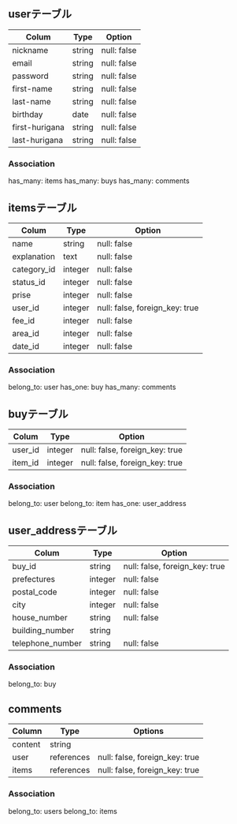 ## userテーブル
| Colum              | Type     | Option      |
|--------------------|----------|-------------|
| nickname           |string    | null: false |
| email              |string    | null: false |
| password           |string    | null: false |
| first-name         |string    | null: false |
| last-name          |string    | null: false |
| birthday           |date      | null: false |
| first-hurigana     |string    | null: false |
| last-hurigana      |string    | null: false |

### Association
has_many: items
has_many: buys
has_many: comments

## itemsテーブル
| Colum            | Type     | Option                         |
|------------------|----------|--------------------------------|
|name              |string    | null: false                    |
|explanation       |text      | null: false                    |
|category_id       |integer   | null: false                    |
|status_id         |integer   | null: false                    |
|prise             |integer   | null: false                    |
|user_id           |integer   | null: false, foreign_key: true |
|fee_id            |integer   | null: false                    |
|area_id           |integer   | null: false                    |
|date_id           |integer   | null: false                    |

### Association
belong_to: user
has_one: buy
has_many: comments

## buyテーブル
| Colum  | Type     | Option                         |
|--------|----------|--------------------------------|
| user_id| integer  | null: false, foreign_key: true |
| item_id| integer  | null: false, foreign_key: true |

### Association
belong_to: user
belong_to: item
has_one: user_address

## user_addressテーブル
| Colum            | Type     | Option                         |
|------------------|----------|--------------------------------|
| buy_id           | string   | null: false, foreign_key: true |
| prefectures      | integer  | null: false                    |
| postal_code      | integer  | null: false                    |
| city             | integer  | null: false                    |
| house_number     | string   | null: false                    |
| building_number  | string   |                                |
| telephone_number | string   | null: false                    |

### Association
belong_to: buy

## comments 
| Column  | Type       | Options                        |
| ------- | ---------- | ------------------------------ |
| content | string     |                                |
| user    | references | null: false, foreign_key: true |
| items   | references | null: false, foreign_key: true |

### Association
belong_to: users
belong_to: items